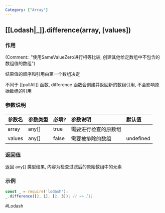 ```yaml
---
Category: ["Array"]
---
```

## [[Lodash|_]].difference(array, \[values\])
### 作用
(Comment:: "使用SameValueZero进行相等比较, 创建其他给定数组中不包含的数组值的数组")

结果值的顺序和引用由第一个数组决定

不同于 [[pullAll]] 函数, difference 函数会创建并返回新的数组引用, 不会影响原始数组的引用

### 参数说明
| 参数名 | 参数类型     | 必填? | 参数说明             | 默认值 |
|:------ |:------------ |:----- |:-------------------- |:------ |
| array  | any[]        | true  | 需要进行检查的原数组 |        |
| values | any[] | false | 需要被排除的数组| undefined       |

### 返回值
返回 any[] 类型结果, 内容为检查过滤后的原始数组中的元素

### 示例
```javascript
const _ = require('lodash');
_.difference([2, 1], [2, 3]); // => [1]
```

#Lodash 